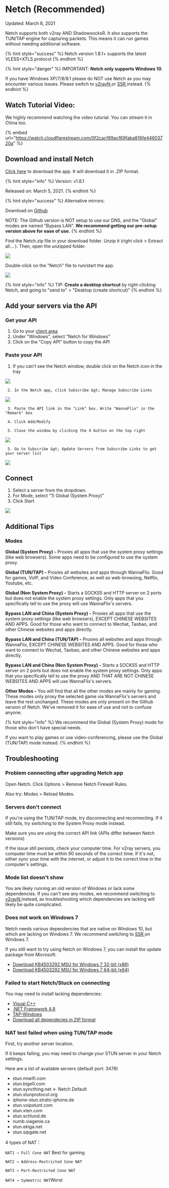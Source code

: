# Netch \(Recommended\)

Updated: March 8, 2021

Netch supports both v2ray AND ShadowsocksR. It also supports the TUN/TAP engine for capturing packets. This means it can run games without needing additional software.

{% hint style="success" %}
Netch version 1.8.1+ supports the latest VLESS+XTLS protocol
{% endhint %}

{% hint style="danger" %}
IMPORTANT: **Netch only supports Windows 10**. 

If you have Windows XP/7/8/8.1 please do NOT use Netch as you may encounter various issues. Please switch to [v2rayN ](v2rayn-recommended.md)or [SSR ](../shadowsocks/ssr.md)instead.
{% endhint %}

## Watch Tutorial Video:

We highly recommend watching the video tutorial. You can stream it in China too.

{% embed url="https://watch.cloudflarestream.com/0f2cacf89acf69faba816fe44603720a" %}

## Download and install Netch

[Click here](https://wannaflix.net/dl.php?type=d&id=24) to download the app. It will download it in .ZIP format.

{% hint style="info" %}
Version: v1.8.1

Released on: March 5, 2021.
{% endhint %}

{% hint style="success" %}
Alternative mirrors:

Download on [Github](https://github.com/netchx/Netch/releases) 

NOTE: The Github version is NOT setup to use our DNS, and the "Global" modes are named "Bypass LAN". **We recommend getting our pre-setup version above for ease of use.**
{% endhint %}

Find the Netch.zip file in your download folder. Unzip it \(right click &gt; Extract all... \). Then, open the unzipped folder. 

![](../../.gitbook/assets/netch-extract.png)

Double-click on the "Netch" file to run/start the app.

![](../../.gitbook/assets/netch.png)

{% hint style="info" %}
TIP: **Create a desktop shortcut** by right-clicking Netch, and going to "send to" &gt; "Desktop \(create shortcut\)"
{% endhint %}

## Add your servers via the API

### Get your API

1. Go to your [client area](https://wannaflix.com/clientarea.php) 
2. Under "Windows", select "Netch for Windows"
3. Click on the "Copy API" button to copy the API

### Paste your API

1. If you can't see the Netch window, double click on the Netch icon in the tray

![](../../.gitbook/assets/netch-icon.png)

     2. In the Netch app, click Subscribe &gt; Manage Subscribe Links

![](../../.gitbook/assets/add-api-1.png)

     3. Paste the API link in the "Link" box. Write "WannaFlix" in the "Remark" box

     4. Click Add/Modify 

     5. Close the window by clicking the X button on the top right

![](../../.gitbook/assets/netch-add.png)

     5. Go to Subscribe &gt; Update Servers from Subscribe Links to get your server list

![](../../.gitbook/assets/netch-api-2.png)

## Connect

1. Select a server from the dropdown.
2. For Mode, select "1\) Global \(System Proxy\)"
3. Click Start

![](../../.gitbook/assets/netch-systemproxy.png)

## Additional Tips

### Modes

**Global \(System Proxy\) -** Proxies all apps that use the system proxy settings \(like web browsers\). Some apps need to be configured to use the system proxy.

**Global \(TUN/TAP\) -** Proxies all websites and apps through WannaFlix. Good for games, VoIP, and Video Conference, as well as web-browsing, Netflix, Youtube, etc.

**Global \(Non System Proxy\) -** Starts a SOCKS5 and HTTP server on 2 ports but does not enable the system proxy settings. Only apps that you specifically tell to use the proxy will use WannaFlix's servers.

**Bypass LAN and China \(System Proxy\) -** Proxies all apps that use the system proxy settings \(like web browsers\), EXCEPT CHINESE WEBSITES AND APPS. Good for those who want to connect to Wechat, Taobao, and other Chinese websites and apps directly.

**Bypass LAN and China \(TUN/TAP\) -** Proxies all websites and apps through WannaFlix, EXCEPT CHINESE WEBSITES AND APPS. Good for those who want to connect to Wechat, Taobao, and other Chinese websites and apps directly.

**Bypass LAN and China \(Non System Proxy\) -** Starts a SOCKS5 and HTTP server on 2 ports but does not enable the system proxy settings. Only apps that you specifically tell to use the proxy AND THAT ARE NOT CHINESE WEBSITES AND APPS will use WannaFlix's servers.

**Other Modes -** You will find that all the other modes are mainly for gaming. These modes only proxy the selected game via WannaFlix's servers and leave the rest unchanged. These modes are only present on the Github version of Netch. We've removed it for ease of use and not to confuse anyone.

{% hint style="info" %}
We recommend the Global \(System Proxy\) mode for those who don't have special needs.

If you want to play games or use video-conferencing, please use the Global \(TUN/TAP\) mode instead.
{% endhint %}

## Troubleshooting

### Problem connecting after upgrading Netch app

Open Netch. Click Options &gt; Remove Netch Firewall Rules.

Also try: Modes &gt; Reload Modes.

### Servers don't connect

If you're using the TUN/TAP mode, try disconnecting and reconnecting. If it still fails, try switching to the System Proxy mode instead.

Make sure you are using the correct API link \(APIs differ between Netch versions\)

If the issue still persists, check your computer time. For v2ray servers, you computer time must be within 90 seconds of the correct time. If it's not, either sync your time with the internet, or adjust it to the correct time in the computer's settings.

### Mode list doesn't show

You are likely running an old version of Windows or lack some dependencies. If you can't see any modes, we recommend switching to [v2rayN ](v2rayn-recommended.md)instead, as troubleshooting which dependencies are lacking will likely be quite complicated.

### Does not work on Windows 7

Netch needs various dependencies that are native on Windows 10, but which are lacking on Windows 7. We recommend switching to [SSR ](../shadowsocks/ssr.md)on Windows 7.

If you still want to try using Netch on Windows 7, you can install the update package from Microsoft:

* [Download KB4503292 MSU for Windows 7 32-bit \(x86\)](http://download.windowsupdate.com/d/msdownload/update/software/secu/2019/06/windows6.1-kb4503292-x86_932f3cccb6343fa2339648b391b80d28f8134870.msu)
* [Download KB4503292 MSU for Windows 7 64-bit \(x64\)](http://download.windowsupdate.com/d/msdownload/update/software/secu/2019/06/windows6.1-kb4503292-x64_a35bb4ea16d1d529fde9abfe8a0c16e9061f74cd.msu)

### Failed to start Netch/Stuck on connecting

You may need to install lacking dependencies:

* [Visual C++ ](https://support.microsoft.com/en-us/help/2977003/the-latest-supported-visual-c-downloads)
* [.NET Framework 4.8](https://dotnet.microsoft.com/download/dotnet-framework/thank-you/net48-offline-installer)
* [TAP-Windows](https://build.openvpn.net/downloads/releases/tap-windows-9.21.2.exe)
* [Download all dependecies in ZIP format](https://mega.nz/file/9OQ1EazJ#0pjJ3xt57AVLr29vYEEv15GSACtXVQOGlEOPpi_2Ico)

### NAT test failed when using TUN/TAP mode

First, try another server location.

If it keeps failing, you may need to change your STUN server in your Netch settings. 

Here are a list of available servers \(default port: 3478\)

* stun.miwifi.com
* stun.bige0.com
* stun.syncthing.net &lt;- Netch Default
* stun.stunprotocol.org
* iphone-stun.strato-iphone.de
* stun.voipstunt.com
* stun.xten.com
* stun.schlund.de
* numb.viagenie.ca
* stun.ekiga.net
* stun.sipgate.net

4 types of NAT：

`NAT1 → Full Cone NAT` Best for gaming

`NAT2 → Address-Restricted Cone NAT`

`NAT3 → Port-Restricted Cone NAT`

`NAT4 → Symmetric NAT`Worst

